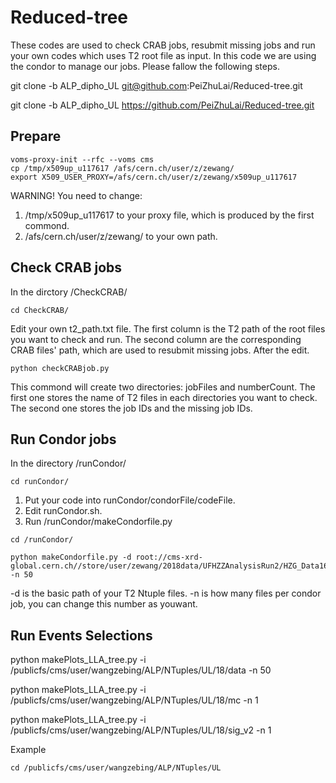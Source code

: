 # Reduced-tree
These codes are used to check CRAB jobs, resubmit missing jobs and run your own codes which uses T2 root file as input. In this code we are using the condor to manage our jobs. Please fallow the following steps.

git clone -b ALP_dipho_UL git@github.com:PeiZhuLai/Reduced-tree.git

git clone -b ALP_dipho_UL https://github.com/PeiZhuLai/Reduced-tree.git

## Prepare
```
voms-proxy-init --rfc --voms cms
cp /tmp/x509up_u117617 /afs/cern.ch/user/z/zewang/
export X509_USER_PROXY=/afs/cern.ch/user/z/zewang/x509up_u117617
```
WARNING!
You need to change:
1. /tmp/x509up_u117617 to your proxy file, which is produced by the first commond.
2. /afs/cern.ch/user/z/zewang/ to your own path.

## Check CRAB jobs
In the dirctory /CheckCRAB/
```
cd CheckCRAB/
```
Edit your own t2_path.txt file. The first column is the T2 path of the root files you want to check and run. The second column are the corresponding CRAB files' path, which are used to resubmit missing jobs.
After the edit.
```
python checkCRABjob.py
```
This commond will create two directories: jobFiles and numberCount. The first one stores the name of T2 files in each directories you want to check. The second one stores the job IDs and the missing job IDs.

## Run Condor jobs
In the directory /runCondor/
```
cd runCondor/
```
1. Put your code into runCondor/condorFile/codeFile.
2. Edit runCondor.sh.
3. Run /runCondor/makeCondorfile.py
```
cd /runCondor/

python makeCondorfile.py -d root://cms-xrd-global.cern.ch//store/user/zewang/2018data/UFHZZAnalysisRun2/HZG_Data16/DoubleEG/ -n 50

```
-d is the basic path of your T2 Ntuple files. -n is how many files per condor job, you can change this number as youwant.

## Run Events Selections

python makePlots_LLA_tree.py -i /publicfs/cms/user/wangzebing/ALP/NTuples/UL/18/data -n 50

python makePlots_LLA_tree.py -i /publicfs/cms/user/wangzebing/ALP/NTuples/UL/18/mc -n 1

python makePlots_LLA_tree.py -i /publicfs/cms/user/wangzebing/ALP/NTuples/UL/18/sig_v2 -n 1


Example

```
cd /publicfs/cms/user/wangzebing/ALP/NTuples/UL
```


